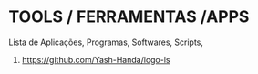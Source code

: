 # TOOLS / FERRAMENTAS /APPS
Lista de Aplicações, Programas, Softwares, Scripts, 


1. https://github.com/Yash-Handa/logo-ls

